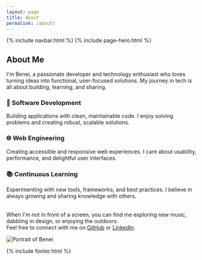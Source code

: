 ```yaml
---
layout: page
title: About
permalink: /about/
---
```


{% include navbar.html %}
{% include page-hero.html %}

<div class="page-content-container">
  <section class="home-section intro-section reveal">
    <h2>About Me</h2>
    <div class="about-container">
      <div class="about-text">
        <p class="about-intro">I'm Benei, a passionate developer and technology enthusiast who loves turning ideas into functional, user-focused solutions. My journey in tech is all about building, learning, and sharing.</p>
        <div class="expertise-grid">
          <div class="expertise-item">
            <h3>🔨 Software Development</h3>
            <p>Building applications with clean, maintainable code. I enjoy solving problems and creating robust, scalable solutions.</p>
          </div>
          <div class="expertise-item">
            <h3>🌐 Web Engineering</h3>
            <p>Creating accessible and responsive web experiences. I care about usability, performance, and delightful user interfaces.</p>
          </div>
          <div class="expertise-item">
            <h3>📚 Continuous Learning</h3>
            <p>Experimenting with new tools, frameworks, and best practices. I believe in always growing and sharing knowledge with others.</p>
          </div>
        </div>
        <p style="margin-top:2rem;">When I'm not in front of a screen, you can find me exploring new music, dabbling in design, or enjoying the outdoors.<br>
        Feel free to connect with me on <a href="https://github.com/Benei" target="_blank">GitHub</a> or <a href="https://linkedin.com/in/Benei" target="_blank">LinkedIn</a>.</p>
      </div>
      <div class="about-portrait">
        <img src="/assets/images/portrait.png" alt="Portrait of Benei" />
      </div>
    </div>
  </section>
</div>

<script src="{{ '/assets/js/nav-scroll.js' | relative_url }}" defer></script>
<script src="{{ '/assets/js/scroll-reveal.js' | relative_url }}" defer></script>
<script src="{{ '/assets/js/dark-mode.js' | relative_url }}" defer></script>

{% include footer.html %} 